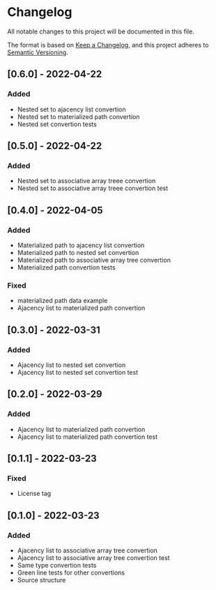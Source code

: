 # Changelog

All notable changes to this project will be documented in this file.

The format is based on [Keep a Changelog](https://keepachangelog.com/en/1.0.0/),
and this project adheres to [Semantic Versioning](https://semver.org/spec/v2.0.0.html).

## [0.6.0] - 2022-04-22

### Added

- Nested set to ajacency list convertion
- Nested set to materialized path convertion
- Nested set convertion tests

## [0.5.0] - 2022-04-22

### Added

- Nested set to associative array treee convertion
- Nested set to associative array treee convertion test

## [0.4.0] - 2022-04-05

### Added

- Materialized path to ajacency list convertion
- Materialized path to nested set convertion
- Materialized path to associative array tree convertion
- Materialized path convertion tests

### Fixed

- materialized path data example
- Ajacency list to materialized path convertion

## [0.3.0] - 2022-03-31

### Added

- Ajacency list to nested set convertion
- Ajacency list to nested set convertion test

## [0.2.0] - 2022-03-29

### Added

- Ajacency list to materialized path convertion
- Ajacency list to materialized path convertion test

## [0.1.1] - 2022-03-23

### Fixed

- License tag

## [0.1.0] - 2022-03-23

### Added

- Ajacency list to associative array tree convertion
- Ajacency list to associative array tree convertion test
- Same type convertion tests
- Green line tests for other convertions
- Source structure
